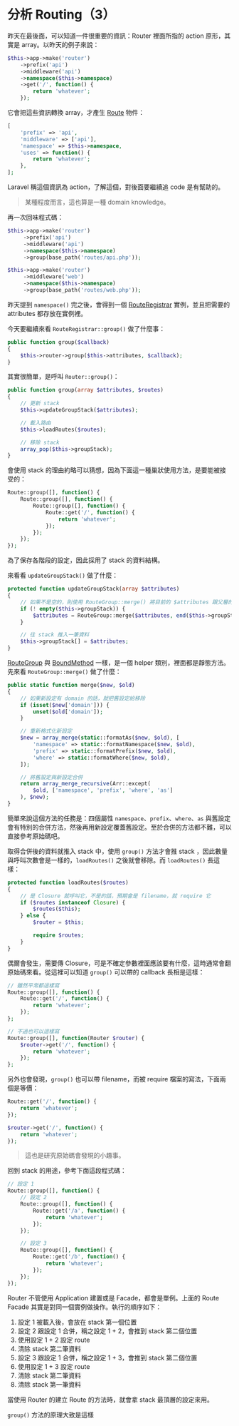 # 分析 Routing（3）

昨天在最後面，可以知道一件很重要的資訊：Router 裡面所指的 action 原形，其實是 array。以昨天的例子來說：

```php
$this->app->make('router')
    ->prefix('api')
    ->middleware('api')
    ->namespace($this->namespace)
    ->get('/', function() {
        return 'whatever';
    });
```

它會把這些資訊轉換 array，才產生 [Route][] 物件：

```php
[
    'prefix' => 'api',
    'middleware' => ['api'],
    'namespace' => $this->namespace,
    'uses' => function() {
        return 'whatever';
    },
];
```

Laravel 稱這個資訊為 action，了解這個，對後面要繼續追 code 是有幫助的。

> 某種程度而言，這也算是一種 domain knowledge。

再一次回味程式碼：

```php
$this->app->make('router')
     ->prefix('api')
     ->middleware('api')
     ->namespace($this->namespace)
     ->group(base_path('routes/api.php'));

$this->app->make('router')
     ->middleware('web')
     ->namespace($this->namespace)
     ->group(base_path('routes/web.php'));
```

昨天提到 `namespace()` 完之後，會得到一個 [RouteRegistrar][] 實例，並且把需要的 attributes 都存放在實例裡。

今天要繼續來看 `RouteRegistrar::group()` 做了什麼事：

```php
public function group($callback)
{
    $this->router->group($this->attributes, $callback);
}
```

其實很簡單，是呼叫 `Router::group()`：

```php
public function group(array $attributes, $routes)
{
    // 更新 stack
    $this->updateGroupStack($attributes);

    // 載入路由
    $this->loadRoutes($routes);

    // 移除 stack
    array_pop($this->groupStack);
}
```

會使用 stack 的理由約略可以猜想，因為下面這一種巢狀使用方法，是要能被接受的：

```php
Route::group([], function() {
    Route::group([], function() {
        Route::group([], function() {
            Route::get('/', function() {
                return 'whatever';
            });
        });
    });
});
```

為了保存各階段的設定，因此採用了 stack 的資料結構。

來看看 `updateGroupStack()` 做了什麼：

```php
protected function updateGroupStack(array $attributes)
{
    // 如果不是空的，則使用 RouteGroup::merge() 將目前的 $attributes 跟父層的合併 
    if (! empty($this->groupStack)) {
        $attributes = RouteGroup::merge($attributes, end($this->groupStack));
    }

    // 往 stack 推入一筆資料
    $this->groupStack[] = $attributes;
}
```

[RouteGroup][] 與 [BoundMethod][Day04] 一樣，是一個 helper 類別，裡面都是靜態方法。先來看 `RouteGroup::merge()` 做了什麼：

```php
public static function merge($new, $old)
{
    // 如果新設定有 domain 的話，就把舊設定給移除
    if (isset($new['domain'])) {
        unset($old['domain']);
    }

    // 重新格式化新設定
    $new = array_merge(static::formatAs($new, $old), [
        'namespace' => static::formatNamespace($new, $old),
        'prefix' => static::formatPrefix($new, $old),
        'where' => static::formatWhere($new, $old),
    ]);

    // 將舊設定與新設定合併
    return array_merge_recursive(Arr::except(
        $old, ['namespace', 'prefix', 'where', 'as']
    ), $new);
}
```

簡單來說這個方法的任務是：四個屬性 `namespace`、`prefix`、`where`、`as` 與舊設定會有特別的合併方法，然後再用新設定覆蓋舊設定。至於合併的方法都不難，可以直接參考原始碼吧。

取得合併後的資料就推入 stack 中，使用 `group()` 方法才會推 stack ，因此數量與呼叫次數會是一樣的，`loadRoutes()` 之後就會移除。而 `loadRoutes()` 長這樣：  

```php
protected function loadRoutes($routes)
{
    // 是 Closure 就呼叫它，不是的話，預期會是 filename，就 require 它
    if ($routes instanceof Closure) {
        $routes($this);
    } else {
        $router = $this;

        require $routes;
    }
}
```

偶爾會發生，需要傳 Closure，可是不確定參數裡面應該要有什麼，這時通常會翻原始碼來看。從這裡可以知道 `group()` 可以帶的 callback 長相是這樣：

```php
// 雖然平常都這樣寫
Route::group([], function() {
    Route::get('/', function() {
        return 'whatever';
    });
};

// 不過也可以這樣寫
Route::group([], function(Router $router) {
    $router->get('/', function() {
        return 'whatever';
    });
};
```

另外也會發現，`group()` 也可以帶 filename，而被 require 檔案的寫法，下面兩個是等價：

```php
Route::get('/', function() {
    return 'whatever';
});

$router->get('/', function() {
    return 'whatever';
});
```

> 這也是研究原始碼會發現的小趣事。

回到 stack 的用途，參考下面這段程式碼：

```php
// 設定 1
Route::group([], function() {
    // 設定 2
    Route::group([], function() {
        Route::get('/a', function() {
            return 'whatever';
        });
    });

    // 設定 3
    Route::group([], function() {
        Route::get('/b', function() {
            return 'whatever';
        });
    });
});
```

Router 不管使用 Application 建置或是 Facade，都會是單例。上面的 Route Facade 其實是對同一個實例做操作。執行的順序如下：

1.  設定 1 被載入後，會放在 stack 第一個位置
2.  設定 2 跟設定 1 合併，稱之設定 1 + 2，會推到 stack 第二個位置
3.  使用設定 1 + 2 設定 route
4.  清除 stack 第二筆資料
5.  設定 3 跟設定 1 合併，稱之設定 1 + 3，會推到 stack 第二個位置
6.  使用設定 1 + 3 設定 route
7.  清除 stack 第二筆資料
7.  清除 stack 第一筆資料

當使用 Router 的建立 Route 的方法時，就會拿 stack 最頂層的設定來用。

`group()` 方法的原理大致是這樣

[Route]: https://github.com/laravel/framework/blob/v5.7.6/src/Illuminate/Routing/Route.php
[RouteGroup]: https://github.com/laravel/framework/blob/v5.7.6/src/Illuminate/Routing/RouteGroup.php
[RouteRegistrar]: https://github.com/laravel/framework/blob/v5.7.6/src/Illuminate/Routing/RouteRegistrar.php

[Day04]: day04.md
